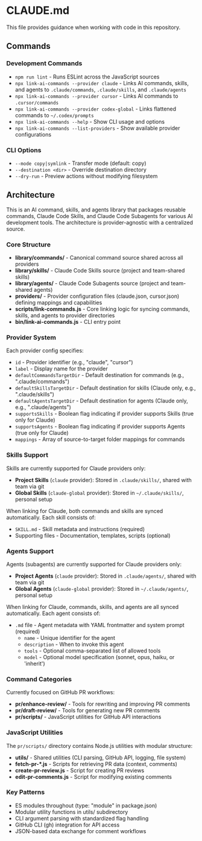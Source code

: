 # CLAUDE.md

This file provides guidance when working with code in this repository.

## Commands

### Development Commands

- `npm run lint` - Runs ESLint across the JavaScript sources
- `npx link-ai-commands --provider claude` - Links AI commands, skills, and agents to `.claude/commands`, `.claude/skills`, and `.claude/agents`
- `npx link-ai-commands --provider cursor` - Links AI commands to `.cursor/commands`
- `npx link-ai-commands --provider codex-global` - Links flattened commands to `~/.codex/prompts`
- `npx link-ai-commands --help` - Show CLI usage and options
- `npx link-ai-commands --list-providers` - Show available provider configurations

### CLI Options

- `--mode copy|symlink` - Transfer mode (default: copy)
- `--destination <dir>` - Override destination directory
- `--dry-run` - Preview actions without modifying filesystem

## Architecture

This is an AI command, skills, and agents library that packages reusable commands, Claude Code Skills, and Claude Code Subagents for various AI development tools. The architecture is provider-agnostic with a centralized source.

### Core Structure

- **library/commands/** - Canonical command source shared across all providers
- **library/skills/** - Claude Code Skills source (project and team-shared skills)
- **library/agents/** - Claude Code Subagents source (project and team-shared agents)
- **providers/** - Provider configuration files (claude.json, cursor.json) defining mappings and capabilities
- **scripts/link-commands.js** - Core linking logic for syncing commands, skills, and agents to provider directories
- **bin/link-ai-commands.js** - CLI entry point

### Provider System

Each provider config specifies:

- `id` - Provider identifier (e.g., "claude", "cursor")
- `label` - Display name for the provider
- `defaultCommandsTargetDir` - Default destination for commands (e.g., ".claude/commands")
- `defaultSkillsTargetDir` - Default destination for skills (Claude only, e.g., ".claude/skills")
- `defaultAgentsTargetDir` - Default destination for agents (Claude only, e.g., ".claude/agents")
- `supportsSkills` - Boolean flag indicating if provider supports Skills (true only for Claude)
- `supportsAgents` - Boolean flag indicating if provider supports Agents (true only for Claude)
- `mappings` - Array of source-to-target folder mappings for commands

### Skills Support

Skills are currently supported for Claude providers only:

- **Project Skills** (`claude` provider): Stored in `.claude/skills/`, shared with team via git
- **Global Skills** (`claude-global` provider): Stored in `~/.claude/skills/`, personal setup

When linking for Claude, both commands and skills are synced automatically. Each skill consists of:

- `SKILL.md` - Skill metadata and instructions (required)
- Supporting files - Documentation, templates, scripts (optional)

### Agents Support

Agents (subagents) are currently supported for Claude providers only:

- **Project Agents** (`claude` provider): Stored in `.claude/agents/`, shared with team via git
- **Global Agents** (`claude-global` provider): Stored in `~/.claude/agents/`, personal setup

When linking for Claude, commands, skills, and agents are all synced automatically. Each agent consists of:

- `.md` file - Agent metadata with YAML frontmatter and system prompt (required)
  - `name` - Unique identifier for the agent
  - `description` - When to invoke this agent
  - `tools` - Optional comma-separated list of allowed tools
  - `model` - Optional model specification (sonnet, opus, haiku, or 'inherit')

### Command Categories

Currently focused on GitHub PR workflows:

- **pr/enhance-review/** - Tools for rewriting and improving PR comments
- **pr/draft-review/** - Tools for generating new PR comments
- **pr/scripts/** - JavaScript utilities for GitHub API interactions

### JavaScript Utilities

The `pr/scripts/` directory contains Node.js utilities with modular structure:

- **utils/** - Shared utilities (CLI parsing, GitHub API, logging, file system)
- **fetch-pr-\*.js** - Scripts for retrieving PR data (context, comments)
- **create-pr-review.js** - Script for creating PR reviews
- **edit-pr-comments.js** - Script for modifying existing comments

### Key Patterns

- ES modules throughout (type: "module" in package.json)
- Modular utility functions in utils/ subdirectory
- CLI argument parsing with standardized flag handling
- GitHub CLI (gh) integration for API access
- JSON-based data exchange for comment workflows
